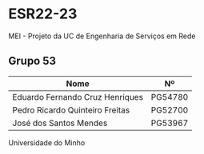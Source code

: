 # ESR22-23
MEI - Projeto da UC de Engenharia de Serviços em Rede

## Grupo 53

| Nome                            | Nº      |
| ------------------------------- | ------- |
| Eduardo Fernando Cruz Henriques | PG54780 |
| Pedro Ricardo Quinteiro Freitas | PG52700 |
| José dos Santos Mendes          | PG53967 |

Universidade do Minho
